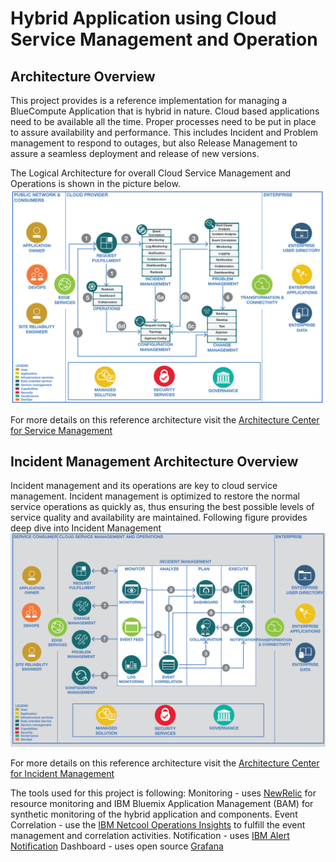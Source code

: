 # Hybrid Application using Cloud Service Management and Operation

## Architecture Overview
This project provides is a reference implementation for managing a BlueCompute Application that is hybrid in nature.
Cloud based applications need to be available all the time. Proper processes need to be put in place to assure availability and performance. This includes Incident and Problem management to respond to outages, but also Release Management to assure a seamless deployment and release of new versions.

  The Logical Architecture for overall Cloud Service Management and Operations is shown in the picture below.
   ![CSMO Architecture](static/imgs/Cloud_Service_Management_Incident_Mgmt_Overview-v2.png?raw=true)  

For more details on this reference architecture visit the [Architecture Center for Service Management](https://developer.ibm.com/architecture/serviceManagement)

## Incident Management Architecture Overview

Incident management and its operations are key to cloud service management. Incident management is optimized to restore the normal service operations as quickly as, thus ensuring the best possible levels of service quality and availability are maintained. Following figure provides deep dive into Incident Management 
![CSMO Incident Management Architecture](static/imgs/Cloud_Service_Management_Incident_Management-03.png?raw=true)  

For more details on this reference architecture visit the [Architecture Center for Incident Management](https://developer.ibm.com/architecture/gallery/incidentManagement)

The tools used for this project is following:
Monitoring - uses [NewRelic](https://newrelic.com/) for resource monitoring and IBM Bluemix Application Management (BAM) for synthetic monitoring of the hybrid application and components.
Event Correlation - use the [IBM Netcool Operations Insights](http://www-03.ibm.com/software/products/en/netcool-operations-insight
) to fulfill the event management and correlation activities.
Notification - uses [IBM Alert Notification](http://www-03.ibm.com/software/products/en/ibm-alert-notification)
Dashboard - uses open source [Grafana](http://grafana.org/)




